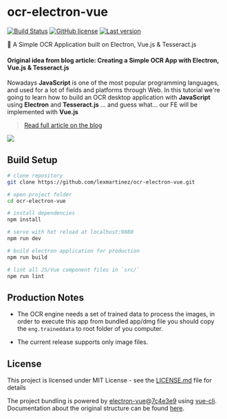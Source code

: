 # ocr-electron-vue

[![Build Status](https://travis-ci.org/lexmartinez/ocr-electron-vue.svg?branch=master)](https://travis-ci.org/lexmartinez/ocr-electron-vue)
[![GitHub license](https://img.shields.io/github/license/lexmartinez/ocr-electron-vue.svg)](https://github.com/lexmartinez/ocr-electron-vue/blob/master/LICENSE.md)
[![Last version](https://img.shields.io/badge/version-v1.0.0-blue.svg)](https://github.com/lexmartinez/ocr-electron-vue/blob/master/CHANGELOG.md)
<br/>

:card_index: A Simple OCR Application built on Electron, Vue.js & Tesseract.js

#### Original idea from blog article: Creating a Simple OCR App with Electron, Vue.js & Tesseract.js 

Nowadays **JavaScript** is one of the most popular programming languages, and used for a lot of fields and platforms through Web. In this tutorial we're going to learn how to build an OCR desktop application with **JavaScript** using **Electron** and **Tesseract.js** ... and guess what... our FE will be implemented with **Vue.js**

> [Read full article on the blog](https://lexmartinez.com/read/create-simple-ocr-electron-vue-tesseract)

![](https://github.com/lexmartinez/ocr-electron-vue/raw/master/screenshots/demo.gif)

## Build Setup

``` bash
# clone repository
git clone https://github.com/lexmartinez/ocr-electron-vue.git

# open project folder
cd ocr-electron-vue

# install dependencies
npm install

# serve with hot reload at localhost:9080
npm run dev

# build electron application for production
npm run build

# lint all JS/Vue component files in `src/`
npm run lint
```

## Production Notes

- The OCR engine needs a set of trained data to process the images, in order to execute this app from bundled app/dmg file you should copy the `eng.traineddata` to root folder of you computer.

- The current release supports only image files.

## License

This project is licensed under MIT License - see the [LICENSE.md](https://github.com/lexmartinez/ocr-electron-vue/blob/master/LICENSE.md) file for details

The project bundling is powered by [electron-vue](https://github.com/SimulatedGREG/electron-vue)@[7c4e3e9](https://github.com/SimulatedGREG/electron-vue/tree/7c4e3e90a772bd4c27d2dd4790f61f09bae0fcef) using [vue-cli](https://github.com/vuejs/vue-cli). Documentation about the original structure can be found [here](https://simulatedgreg.gitbooks.io/electron-vue/content/index.html).
